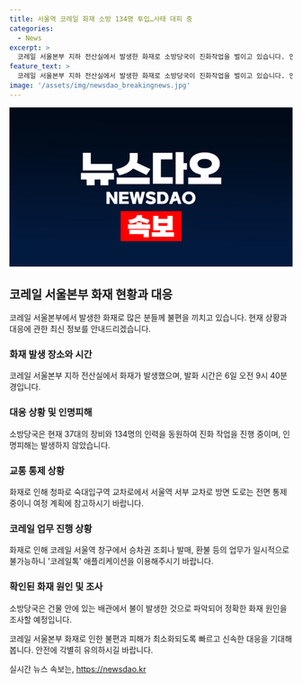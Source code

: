```yaml
---
title: 서울역 코레일 화재 소방 134명 투입…사태 대피 중
categories:
  - News
excerpt: >
  코레일 서울본부 지하 전산실에서 발생한 화재로 소방당국이 진화작업을 벌이고 있습니다. 인명피해는 없는 것으로 확인되었으며, 건물 주변 도로는 통제 중이라고 합니다. 화재로 인해 서울역 창구 업무는 불가능하며, 코레일은 공식 애플리케이션을 이용해 서비스를 제공하고 있습니다. 소방당국은 화재 원인을 조사 중이라고 합니다.
feature_text: >
  코레일 서울본부 지하 전산실에서 발생한 화재로 소방당국이 진화작업을 벌이고 있습니다. 인명피해는 없는 것으로 확인되었으며, 건물 주변 도로는 통제 중이라고 합니다. 화재로 인해 서울역 창구 업무는 불가능하며, 코레일은 공식 애플리케이션을 이용해 서비스를 제공하고 있습니다. 소방당국은 화재 원인을 조사 중이라고 합니다.
image: '/assets/img/newsdao_breakingnews.jpg'
---
```


<p><img src="/assets/img/newsdao_breakingnews.jpg" alt="pcversion 속보" /></p>

<h2 data-ke-size="size26">코레일 서울본부 화재 현황과 대응</h2>

<p data-ke-size="size16">코레일 서울본부에서 발생한 화재로 많은 분들께 불편을 끼치고 있습니다. 현재 상황과 대응에 관한 최신 정보를 안내드리겠습니다.</p>

<h3><b>화재 발생 장소와 시간</b></h3>

<p data-ke-size="size16">코레일 서울본부 지하 전산실에서 화재가 발생했으며, 발화 시간은 6일 오전 9시 40분경입니다.</p>

<h3><b>대응 상황 및 인명피해</b></h3>

<p data-ke-size="size16">소방당국은 현재 37대의 장비와 134명의 인력을 동원하여 진화 작업을 진행 중이며, 인명피해는 발생하지 않았습니다.</p>

<h3><b>교통 통제 상황</b></h3>

<p data-ke-size="size16">화재로 인해 청파로 숙대입구역 교차로에서 서울역 서부 교차로 방면 도로는 전면 통제 중이니 여정 계획에 참고하시기 바랍니다.</p>

<h3><b>코레일 업무 진행 상황</b></h3>

<p data-ke-size="size16">화재로 인해 코레일 서울역 창구에서 승차권 조회나 발매, 환불 등의 업무가 일시적으로 불가능하니 '코레일톡' 애플리케이션을 이용해주시기 바랍니다.</p>

<h3><b>확인된 화재 원인 및 조사</b></h3>

<p data-ke-size="size16">소방당국은 건물 안에 있는 배관에서 불이 발생한 것으로 파악되어 정확한 화재 원인을 조사할 예정입니다.</p>

<p data-ke-size="size16">코레일 서울본부 화재로 인한 불편과 피해가 최소화되도록 빠르고 신속한 대응을 기대해 봅니다. 안전에 각별히 유의하시길 바랍니다. </p>
실시간 뉴스 속보는, <a href="https://newsdao.kr" rel="dofollow">https://newsdao.kr</a>


